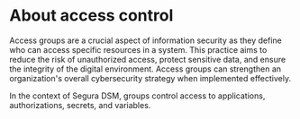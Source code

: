 # About access control

Access groups are a crucial aspect of information security as they define who can access specific resources in a system. This practice aims to reduce the risk of unauthorized access, protect sensitive data, and ensure the integrity of the digital environment. Access groups can strengthen an organization's overall cybersecurity strategy when implemented effectively.

In the context of Segura DSM, groups control access to applications, authorizations, secrets, and variables.